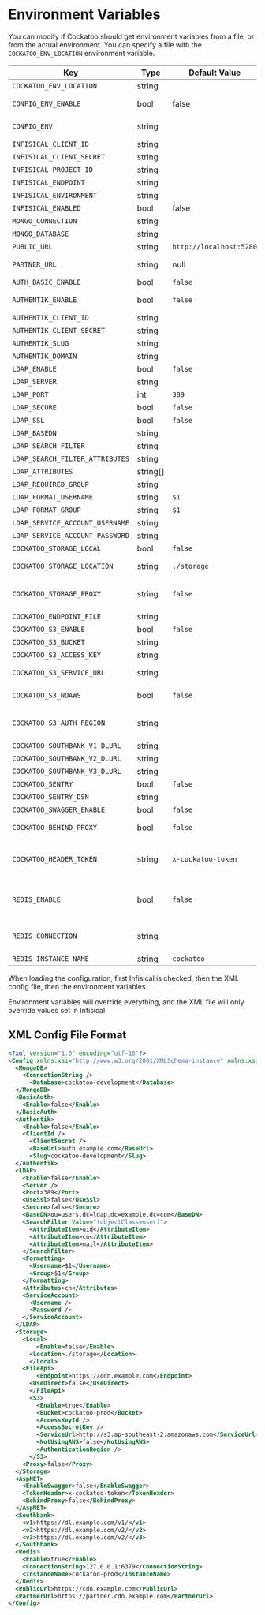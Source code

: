 # Environment Variables

You can modify if Cockatoo should get environment variables from a file, or from the actual environment. You can specify a file with the `COCKATOO_ENV_LOCATION` environment variable.

| Key | Type | Default Value | Required | Description |
| --- | ---- | ------------- | -------- | ----------- |
| `COCKATOO_ENV_LOCATION` | string | | Yes | Load environment variables from the file location specified.
| `CONFIG_ENV_ENABLE` | bool | false | No | If you wish to import your config from an XML file, then set this to `true`.
| `CONFIG_ENV` | string | | No | XML Config location. Required when `CONFIG_ENV_ENABLE` is set to `true`. See [XML Config File Format](#xml-config-file-format) section.
| `INFISICAL_CLIENT_ID` | string | | No | Machine/User Client Id for Infisical.
| `INFISICAL_CLIENT_SECRET` | string | | No | Client Secret for Infisical.
| `INFISICAL_PROJECT_ID` | string | | No | Project Id for Infisical.
| `INFISICAL_ENDPOINT` | string | | No | Endpoint for Infisical. Only specify when not using SaaS Infisical
| `INFISICAL_ENVIRONMENT` | string | | No | Environment to use for Infisical
| `INFISICAL_ENABLED` | bool | false | No | Should [Infisical](https://infisical.com/) be used for configuration values?
| `MONGO_CONNECTION` | string | | Yes | MongoDB Connection String
| `MONGO_DATABASE` | string | | Yes | Database to use
| `PUBLIC_URL` | string | `http://localhost:5280` | Yes | Base URL where Cockatoo is hosted.
| `PARTNER_URL` | string | null | No | Direct URL to this server instance. Should be a URL that can handle request body of >1gb
| `AUTH_BASIC_ENABLE` | bool | `false` | No |
| `AUTHENTIK_ENABLE` | bool | `false` | No | Set to `true` if you want to have Authentik available for authentication.
| `AUTHENTIK_CLIENT_ID` | string | | Yes | Client ID for authentication server
| `AUTHENTIK_CLIENT_SECRET` | string | | Yes | Client Secret for Authentik
| `AUTHENTIK_SLUG` | string | | Yes | Authentik Application Slug
| `AUTHENTIK_DOMAIN` | string | | Yes | Authentik Server Domain (like `auth.example.com`)
| `LDAP_ENABLE` | bool | `false` | No |
| `LDAP_SERVER` | string | | No |
| `LDAP_PORT` | int | `389` | No |
| `LDAP_SECURE` | bool | `false` | No |
| `LDAP_SSL` | bool | `false` | No |
| `LDAP_BASEDN` | string | | No |
| `LDAP_SEARCH_FILTER` | string | | No |
| `LDAP_SEARCH_FILTER_ATTRIBUTES` | string | | No |
| `LDAP_ATTRIBUTES` | string[] | | No |
| `LDAP_REQUIRED_GROUP` | string | | No |
| `LDAP_FORMAT_USERNAME` | string | `$1` | No |
| `LDAP_FORMAT_GROUP` | string | `$1` | No |
| `LDAP_SERVICE_ACCOUNT_USERNAME` | string | | No |
| `LDAP_SERVICE_ACCOUNT_PASSWORD` | string | | No |
| `COCKATOO_STORAGE_LOCAL` | bool | `false` | No | Use local file storage for uploading files.
| `COCKATOO_STORAGE_LOCATION` | string | `./storage` | No | Base directory for local storage. Only used when `COCKATOO_STORAGE_LOCAL` is set to `true`
| `COCKATOO_STORAGE_PROXY` | string | `false` | No | When enabled, the content for files will be proxied through Cockatoo instead of doing a 302 redirect (Only used when `COCKATOO_STORAGE_LOCAL` is `false`)
| `COCKATOO_ENDPOINT_FILE` | string | | Yes | HTTP endpoint where all files get served from [`FileV1Controller.cs`](Adastral.Cockatoo.Services.WebApi/Controllers/FileApiV1Controller.cs)
| `COCKATOO_S3_ENABLE` | bool | `false` | No | Use an S3-compatible for the Storage Layer.
| `COCKATOO_S3_BUCKET` | string | | Yes (when using S3) | Bucket name to use
| `COCKATOO_S3_ACCESS_KEY` | string | | Yes (when using S3) | S3 Access Key to use
| `COCKATOO_S3_SERVICE_URL` | string | | Yes (when using S3) | AWS S3-Compatible Service URL (e.g; `https://s3.us-west-1.amazonaws.com`)
| `COCKATOO_S3_NOAWS` | bool | `false` | No | When using a non-AWS S3 Service Provider, this must be set to `true`.
| `COCKATOO_S3_AUTH_REGION` | string | | No | When using MinIO (or something alike), make sure that this is set to the region that is configured for the endpoint provided. This will only be respected when `COCKATOO_S3_NOAWS` is enabled.
| `COCKATOO_SOUTHBANK_V1_DLURL` | string | | No | Value for `dl_url` in `/api/v1/Southbank`
| `COCKATOO_SOUTHBANK_V2_DLURL` | string | | No | Value for `dl_url` in `/api/v2/Southbank`
| `COCKATOO_SOUTHBANK_V3_DLURL` | string | | No | Value for `dl_url` in `/api/v3/Southbank`
| `COCKATOO_SENTRY` | bool | `false` | No | Enable Sentry.
| `COCKATOO_SENTRY_DSN` | string | | Yes (when `COCKATOO_SENTRY` is `true`) | Sentry DSN URL. Only required when `COCKATOO_SENTRY` is enabled
| `COCKATOO_SWAGGER_ENABLE` | bool | `false` | No | Enable swagger on production builds.
| `COCKATOO_BEHIND_PROXY` | bool | `false` | No | Is this behind a proxy? If so, then the Request IP Address will be fetched from the `x-forwarded-for` header
| `COCKATOO_HEADER_TOKEN` | string | `x-cockatoo-token` | Yes | Header that is used for token authentication. When this is changed, make sure that `Cockatoo.REST.Client.CockatooRestClientOptions.TokenHeaderName` is changed as well.
| `REDIS_ENABLE` | bool | `false` | Should Redis be used as the provider for `IDistributedCache`. When `false`, `Microsoft.Extensions.Caching.Memory` will be used instead.
| `REDIS_CONNECTION` | string | | Yes (when `REDIS_ENABLE` is true) | Connection string used for Redis. Should be formatted like `HOST:PORT,password=supersecretpassword` ([src](https://redis.io/learn/develop/dotnet#step-3-initialize-the-connectionmultiplexer), [archive.org](http://web.archive.org/web/20240820073321/https://redis.io/learn/develop/dotnet#step-3-initialize-the-connectionmultiplexer), [archive.is](https://archive.is/BlgVJ#step-3-initialize-the-connectionmultiplexer))
| `REDIS_INSTANCE_NAME` | string | `cockatoo` | No | Instance name to use for the Redis server provided.

When loading the configuration, first Infisical is checked, then the XML config file, then the environment variables.

Environment variables will override everything, and the XML file will only override values set in Infisical.

## XML Config File Format
```xml
<?xml version="1.0" encoding="utf-16"?>
<Config xmlns:xsi="http://www.w3.org/2001/XMLSchema-instance" xmlns:xsd="http://www.w3.org/2001/XMLSchema">
  <MongoDB>
    <ConnectionString />
	  <Database>cockatoo-development</Database>
  </MongoDB>
  <BasicAuth>
    <Enable>false</Enable>
  </BasicAuth>
  <Authentik>
    <Enable>false</Enable>
    <ClientId />
	  <ClientSecret />
	  <BaseUrl>auth.example.com</BaseUrl>
	  <Slug>cockatoo-development</Slug>
  </Authentik>
  <LDAP>
    <Enable>false</Enable>
    <Server />
    <Port>389</Port>
    <UseSsl>false</UseSsl>
    <Secure>false</Secure>
    <BaseDN>ou=users,dc=ldap,dc=example,dc=com</BaseDN>
    <SearchFilter Value="(objectClass=user)">
      <AttributeItem>uid</AttributeItem>
      <AttributeItem>cn</AttributeItem>
      <AttributeItem>mail</AttributeItem>
    </SearchFilter>
    <Formatting>
      <Username>$1</Username>
      <Group>$1</Group>
    </Formatting>
    <Attributes>cn</Attributes>
    <ServiceAccount>
      <Username />
      <Password />
    </ServiceAccount>
  </LDAP>
  <Storage>
    <Local>
	    <Enable>false</Enable>
      <Location>./storage</Location>
	  </Local>
    <FileApi>
	    <Endpoint>https://cdn.example.com</Endpoint>
      <UseDirect>false</UseDirect>
	  </FileApi>
      <S3>
	    <Enable>true</Enable>
	    <Bucket>cockatoo-prod</Bucket>
	    <AccessKeyId />
	    <AccessSecretKey />
	    <ServiceUrl>http://s3.ap-southeast-2.amazonaws.com</ServiceUrl>
	    <NotUsingAWS>false</NotUsingAWS>
	    <AuthenticationRegion />
	  </S3>
    <Proxy>false</Proxy>
  </Storage>
  <AspNET>
    <EnableSwagger>false</EnableSwagger>
    <TokenHeader>x-cockatoo-token</TokenHeader>
    <BehindProxy>false</BehindProxy>
  </AspNET>
  <Southbank>
    <v1>https://dl.example.com/v1/</v1>
    <v2>https://dl.example.com/v2/</v2>
    <v3>https://dl.example.com/v2/</v3>
  </Southbank>
  <Redis>
    <Enable>true</Enable>
    <ConnectionString>127.0.0.1:6379</ConnectionString>
    <InstanceName>cockatoo-prod</InstanceName>
  </Redis>
  <PublicUrl>https://cdn.example.com</PublicUrl>
  <PartnerUrl>https://partner.cdn.example.com</PartnerUrl>
</Config>
```